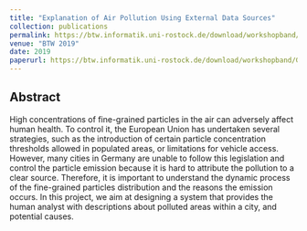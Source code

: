 ```yaml
---
title: "Explanation of Air Pollution Using External Data Sources"
collection: publications
permalink: https://btw.informatik.uni-rostock.de/download/workshopband/G2-2.pdf
venue: "BTW 2019"
date: 2019
paperurl: https://btw.informatik.uni-rostock.de/download/workshopband/G2-2.pdf
---
```


## Abstract
High concentrations of fine-grained particles in the air can adversely affect human health.
To control it, the European Union has undertaken several strategies, such as the introduction of certain particle concentration thresholds allowed in populated areas, or limitations for vehicle access. However, many cities in Germany are unable to follow this legislation and control the particle emission because it is hard to attribute the pollution to a clear source.
Therefore, it is important to understand the dynamic process of the fine-grained particles
distribution and the reasons the emission occurs. In this project, we aim at designing a
system that provides the human analyst with descriptions about polluted areas within a city, and potential causes.